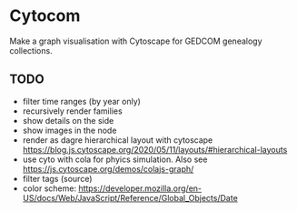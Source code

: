 # Cytocom

Make a graph visualisation with Cytoscape for GEDCOM genealogy collections.

## TODO

- filter time ranges (by year only)
- recursively render families
- show details on the side
- show images in the node
- render as dagre hierarchical layout with cytoscape https://blog.js.cytoscape.org/2020/05/11/layouts/#hierarchical-layouts
- use cyto with cola for phyics simulation. Also see https://js.cytoscape.org/demos/colajs-graph/
- filter tags (source)
- color scheme: https://developer.mozilla.org/en-US/docs/Web/JavaScript/Reference/Global_Objects/Date
